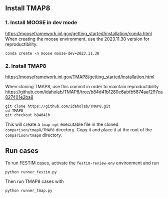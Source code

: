## Install TMAP8

### 1. Install MOOSE in dev mode

https://mooseframework.inl.gov/getting_started/installation/conda.html
When creating the moose environment, use the 2023.11.30 version for reproductibility.

```
conda create -n moose moose-dev=2023.11.30
```

### 2. Install TMAP8

https://mooseframework.inl.gov/TMAP8/getting_started/installation.html

When cloning TMAP8, use this commit in order to maintain reproductibility https://github.com/idaholab/TMAP8/tree/b84d41b1280e6abfb5874aaf297ea827401e2ba8

```
git clone https://github.com/idaholab/TMAP8.git
cd TMAP8
git checkout b84d41b
```

This will create a `tmap-opt` executable file in the cloned `comparison/tmap8/TMAP8` directory.
Copy it and place it at the root of the `comparison/tmap8` directory.

## Run cases

To run FESTIM cases, activate the `festim-review-env` environment and run

```
python runner_festim.py
```

Then run TMAP8 cases with

```
python runner_tmap.py
```